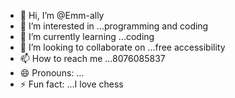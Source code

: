 - 👋 Hi, I’m @Emm-ally
- 👀 I’m interested in ...programming and coding
- 🌱 I’m currently learning ...coding
- 💞️ I’m looking to collaborate on ...free accessibility 
- 📫 How to reach me ...8076085837
- 😄 Pronouns: ...
- ⚡ Fun fact: ...I love chess

<!---
Emm-ally/Emm-ally is a ✨ special ✨ repository because its `README.md` (this file) appears on your GitHub profile.
You can click the Preview link to take a look at your changes.
--->
